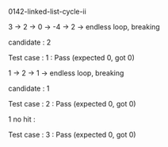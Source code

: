 
0142-linked-list-cycle-ii

3 -> 2 -> 0 -> -4 -> 2 -> endless loop, breaking

candidate : 2

Test case : 1 : Pass
 (expected 0, got 0)


1 -> 2 -> 1 -> endless loop, breaking

candidate : 1

Test case : 2 : Pass
 (expected 0, got 0)


1
no hit : 

Test case : 3 : Pass
 (expected 0, got 0)



